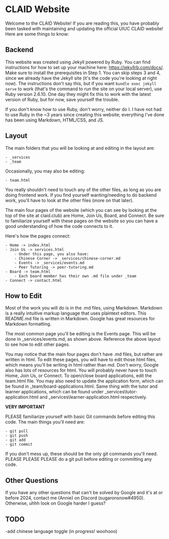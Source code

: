 # CLAID Website

Welcome to the CLAID Website! If you are reading this, you have probably been tasked with maintaining and updating the official UIUC CLAID website! Here are some things to know:

## Backend
This website was created using Jekyll powered by Ruby. You can find instructions for how to set up your machine here: https://jekyllrb.com/docs/. Make sure to install the prerequisites in Step 1. You can skip steps 3 and 4, since we already have the Jekyll site (it's the code you're looking at right now). The instructions don't say this, but if you want `bundle exec jekyll serve` to work (that's the command to run the site on your local server), use Ruby version 2.6.10. One day they might fix this to work with the latest version of Ruby, but for now, save yourself the trouble.

If you don't know how to use Ruby, don't worry, neither do I. I have not had to use Ruby in the ~3 years since creating this website; everything I've done has been using Markdown, HTML/CSS, and JS.

## Layout
The main folders that you will be looking at and editing in the layout are:

    - _services
    - _team

Occasionally, you may also be editing:

    - team.html

You really shouldn't need to touch any of the other files, as long as you are doing frontend work. If you find yourself wanting/needing to do backend work, you'll have to look at the other files (more on that later).

The main four pages of the website (which you can see by looking at the top of the site at claid.club) are Home, Join Us, Board, and Connect. Be sure to familiarize yourself with these pages on the website so you can have a good understanding of how the code connects to it.

Here's how the pages connect:

    - Home -> index.html
    - Join Us -> services.html
        - Under this page, you also have:
        - Chinese Corner -> _services/chinese-corner.md
        - Events -> _services/events.md
        - Peer Tutoring -> peer-tutoring.md
    - Board -> team.html
        - Each board member has their own .md file under _team
    - Connect -> contact.html

## How to Edit
Most of the work you will do is in the .md files, using Markdown. Markdown is a really intuitive markup language that uses plaintext editors. This README.md file is written in Markdown. Google has great resources for Markdown formatting.

The most common page you'll be editing is the Events page. This will be done in _services/events.md, as shown above. Reference the above layout to see how to edit other pages.

You may notice that the main four pages don't have .md files, but rather are written in html. To edit these pages, you will have to edit those html files, which means you'll be writing in html rather than md. Don't worry, Google also has lots of resources for html. You will probably never have to touch Home, Join Us, or Connect. To open/close board applications, edit the team.html file. You may also need to update the application form, which can be found in _team/board-applications.html. Same thing with the tutor and learner applications, which can be found under _services\tutor-application.html and _services\learner-application.html respectively.

**VERY IMPORTANT**

PLEASE familiarize yourself with basic Git commands before editing this code. The main things you'll need are:

    - git pull
    - git push
    - git add
    - git commit

If you don't mess up, these should be the only git commands you'll need. PLEASE PLEASE PLEASE do a git pull before editing or committing any code.

## Other Questions
If you have any other questions that can't be solved by Google and it's at or before 2024, contact me (Annie) on Discord (sugaronsnow#4950). Otherwise, uhhh look on Google harder I guess?

## TODO
-add chinese language toggle (in progress! woohooo) <br/>


